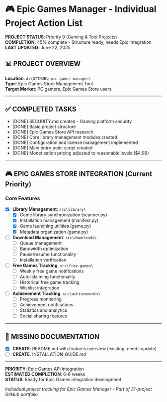 # 🎮 Epic Games Manager - Individual Project Action List

**PROJECT STATUS**: Priority 9 (Gaming & Tool Projects)  
**COMPLETION**: 45% complete - Structure ready, needs Epic integration  
**LAST UPDATED**: June 22, 2025  

## 📊 PROJECT OVERVIEW

**Location**: `A:\GITHUB\epic-games-manager\`  
**Type**: Epic Games Store Management Tool  
**Target Market**: PC gamers, Epic Games Store users  

---

## ✅ COMPLETED TASKS
- [DONE] SECURITY.md created - Gaming platform security
- [DONE] Basic project structure
- [DONE] Epic Games Store API research
- [DONE] Core library management modules created
- [DONE] Configuration and license management implemented
- [DONE] Main entry point script created
- [DONE] Monetization pricing adjusted to reasonable levels ($4.99)

---

## 🎮 EPIC GAMES STORE INTEGRATION (Current Priority)

### Core Features
- [x] **Library Management**: `src\library\`
  - [x] Game library synchronization (scanner.py)
  - [x] Installation management (manifest.py)
  - [x] Game launching utilities (game.py)
  - [x] Metadata organization (game.py)

- [ ] **Download Management**: `src\downloads\`
  - [ ] Queue management
  - [ ] Bandwidth optimization
  - [ ] Pause/resume functionality
  - [ ] Installation verification

- [ ] **Free Games Tracking**: `src\free-games\`
  - [ ] Weekly free game notifications
  - [ ] Auto-claiming functionality
  - [ ] Historical free game tracking
  - [ ] Wishlist integration

- [ ] **Achievement Tracking**: `src\achievements\`
  - [ ] Progress monitoring
  - [ ] Achievement notifications
  - [ ] Statistics and analytics
  - [ ] Social sharing features

---

## 📄 MISSING DOCUMENTATION
- [x] **CREATE**: README.md with features overview (existing, needs update)
- [ ] **CREATE**: INSTALLATION_GUIDE.md

---

**PRIORITY**: Epic Games API integration  
**ESTIMATED COMPLETION**: 6-8 weeks  
**STATUS**: Ready for Epic Games integration development  

*Individual project tracking for Epic Games Manager - Part of 31-project GitHub portfolio*